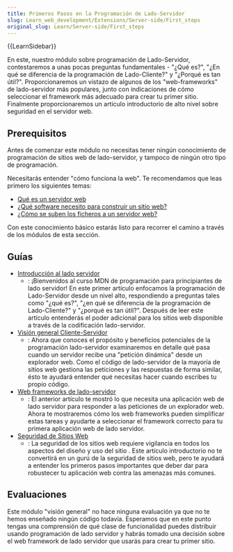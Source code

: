```yaml
---
title: Primeros Pasos en la Programación de Lado-Servidor
slug: Learn_web_development/Extensions/Server-side/First_steps
original_slug: Learn/Server-side/First_steps
---
```


{{LearnSidebar}}

En este, nuestro módulo sobre programación de Lado-Servidor, contestaremos a unas pocas preguntas fundamentales - "¿Qué es?", "¿En qué se diferencia de la programación de Lado-Cliente?" y "¿Porqué es tan útil?". Proporcionaremos un vistazo de algunos de los "web-frameworks" de lado-servidor más populares, junto con indicaciones de cómo seleccionar el framework más adecuado para crear tu primer sitio. Finalmente proporcionaremos un artículo introductorio de alto nivel sobre seguridad en el servidor web.

## Prerequisitos

Antes de comenzar este módulo no necesitas tener ningún conocimiento de programación de sitios web de lado-servidor, y tampoco de ningún otro tipo de programación.

Necesitarás entender "cómo funciona la web". Te recomendamos que leas primero los siguientes temas:

- [Qué es un servidor web](/es/docs/Learn_web_development/Howto/Web_mechanics/What_is_a_web_server)
- [¿Qué software necesito para construir un sitio web?](/es/docs/Learn_web_development/Howto/Tools_and_setup/What_software_do_I_need)
- [¿Cómo se suben los ficheros a un servidor web?](/es/docs/Learn/Common_questions/Tools_and_setup/Upload_files_to_a_web_server)

Con este conocimiento básico estarás listo para recorrer el camino a través de los módulos de esta sección.

## Guías

- [Introducción al lado servidor](/es/docs/Learn/Server-side/Primeros_pasos/Introducci%C3%B3n)
  - : ¡Bienvenidos al curso MDN de programación para principiantes de lado servidor! En este primer artículo enfocamos la programación de Lado-Servidor desde un nivel alto, respondiendo a preguntas tales como "¿qué es?", "¿en qué se diferencia de la programación de Lado-Cliente?" y "¿porqué es tan útil?". Después de leer este artículo entenderás el poder adicional para los sitios web disponible a través de la codificación lado-servidor.
- [Visión general Cliente-Servidor](/es/docs/Learn_web_development/Extensions/Server-side/First_steps/Client-Server_overview)
  - : Ahora que conoces el propósito y beneficios potenciales de la programación lado-servidor examinaremos en detalle qué pasa cuando un servidor recibe una "petición dinámica" desde un explorador web. Como el código de lado-servidor de la mayoría de sitios web gestiona las peticiones y las respuestas de forma similar, ésto te ayudará entender qué necesitas hacer cuando escribes tu propio código.
- [Web frameworks de lado-servidor](/es/docs/Learn_web_development/Extensions/Server-side/First_steps/Web_frameworks)
  - : El anterior artículo te mostró lo que necesita una aplicación web de lado servidor para responder a las peticiones de un explorador web. Ahora te mostraremos cómo los web frameworks pueden simplificar estas tareas y ayudarte a seleccionar el framework correcto para tu primera aplicación web de lado servidor.
- [Seguridad de Sitios Web](/es/docs/Learn_web_development/Extensions/Server-side/First_steps/Website_security)
  - : La seguridad de los sitios web requiere vigilancia en todos los aspectos del diseño y uso del sitio . Este artículo introductorio no te convertirá en un gurú de la seguridad de sitios web, pero te ayudará a entender los primeros pasos importantes que deber dar para robustecer tu aplicación web contra las amenazas más comunes.

## Evaluaciones

Este módulo "visión general" no hace ninguna evaluación ya que no te hemos enseñado ningún código todavía. Esperamos que en este punto tengas una comprensión de qué clase de funcionalidad puedes distribuir usando programación de lado servidor y habrás tomado una decisión sobre el web framework de lado servidor que usarás para crear tu primer sitio.
